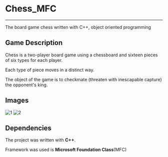 # Chess_MFC
------------
The board game chess written with C++, object oriented programming

## Game Description
Chess is a two-player board game using a chessboard and sixteen pieces of six types for each player.

Each type of piece moves in a distinct way.

The object of the game is to checkmate (threaten with inescapable capture) the opponent's king. 


## Images 
![1](https://user-images.githubusercontent.com/65775948/126082882-f432844c-0306-489d-8772-376360e53381.png)
![2](https://user-images.githubusercontent.com/65775948/126082900-729492b8-71d1-4dbc-b7e9-9d5c9a3b4fe0.png)


 ## Dependencies
 The project was written with **C++**.
 
 Framework was used is **Microsoft Foundation Class**(MFC)
